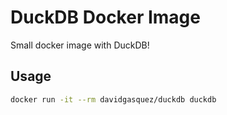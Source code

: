 # DuckDB Docker Image

Small docker image with DuckDB!

## Usage

```bash
docker run -it --rm davidgasquez/duckdb duckdb
```
